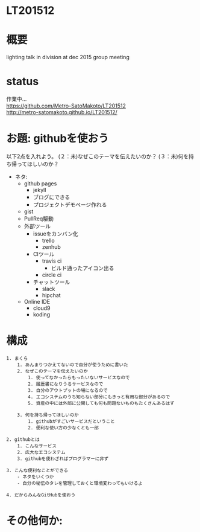 # LT201512  

  # 概要  

lighting talk in division at dec 2015 group meeting  

  # status  

作業中...  
https://github.com/Metro-SatoMakoto/LT201512  
http://metro-satomakoto.github.io/LT201512/  


# お題: githubを使おう  

以下2点を入れよう。
(２：未)なぜこのテーマを伝えたいのか？
(３：未)何を持ち帰ってほしいのか？


- ネタ:  
	- github pages
		- jekyll
		- ブログにできる
		- プロジェクトデモページ作れる
	- gist
	- PullReq駆動
	- 外部ツール
		- issueをカンバン化
			- trello
			- zenhub
		- CIツール
			- travis ci
				- ビルド通ったアイコン出る
			- circle ci
		- チャットツール
			- slack
			- hipchat
    - Online IDE
      - cloud9
      - koding



# 構成  

	1. まくら
		1. あんまりつかえてないので自分が使うために書いた
		2. なぜこのテーマを伝えたいのか
			1. 使ってなかったらもったいないサービスなので
			2. 履歴書になりうるサービスなので
			3. 自分のアウトプットの場になるので
			4. エコシステムのうち知らない部分にもきっと有用な部分があるので
			5. 資産の中には外部に公開しても何も問題ないものもたくさんあるはず

		3. 何を持ち帰ってほしいのか
			1. githubがすごいサービスだということ
			2. 便利な使い方の少なくとも一部

	2. githubとは
		1. こんなサービス
		2. 広大なエコシステム
		3. githubを使わざればプログラマーに非ず

	3. こんな便利なことができる
		- ネタをいくつか
		- 自分の秘伝のタレを管理しておくと環境変わってもいけるよ

	4. だからみんなGitHubを使おう



# その他何か:  
